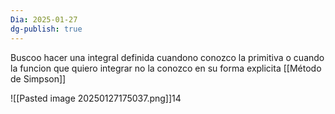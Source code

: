 ```yaml
---
Dia: 2025-01-27
dg-publish: true
---
```

Buscoo hacer una integral definida cuandono conozco la primitiva o cuando la funcion que quiero integrar no la conozco en su forma explicita
[[Método de Simpson]]


![[Pasted image 20250127175037.png]]14